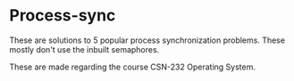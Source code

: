 # Process-sync

These are solutions to 5 popular process synchronization problems. These mostly don't use the inbuilt semaphores.

These are made regarding the course CSN-232 Operating System.
